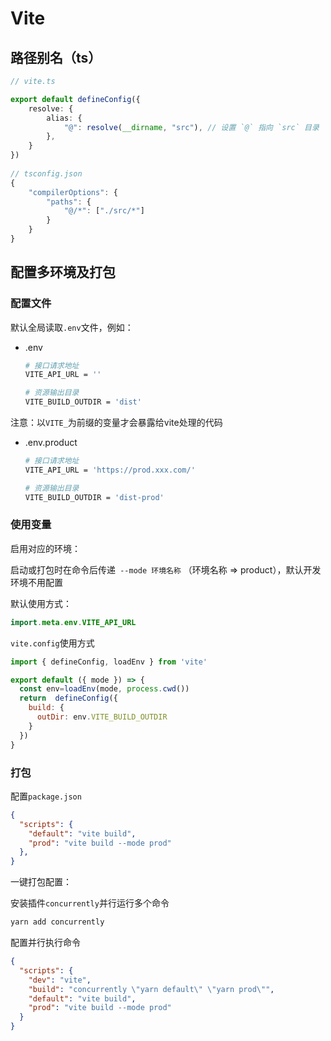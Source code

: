 # Vite

## 路径别名（ts）

```typescript
// vite.ts

export default defineConfig({
    resolve: {
        alias: {
            "@": resolve(__dirname, "src"), // 设置 `@` 指向 `src` 目录
        },
    }
})
 
// tsconfig.json
{
    "compilerOptions": {
        "paths": {
          	"@/*": ["./src/*"]
        }
    }
}
```

## 配置多环境及打包

### 配置文件

默认全局读取`.env`文件，例如：

- .env

  ```sh
  # 接口请求地址
  VITE_API_URL = ''
  
  # 资源输出目录
  VITE_BUILD_OUTDIR = 'dist'
  ```

注意：以`VITE_`为前缀的变量才会暴露给vite处理的代码

- .env.product

  ```sh
  # 接口请求地址
  VITE_API_URL = 'https://prod.xxx.com/'
  
  # 资源输出目录
  VITE_BUILD_OUTDIR = 'dist-prod'
  ```

### 使用变量

启用对应的环境：

启动或打包时在命令后传递` --mode 环境名称` （环境名称 => product），默认开发环境不用配置

默认使用方式：

```java
import.meta.env.VITE_API_URL
```

`vite.config`使用方式

```javascript
import { defineConfig, loadEnv } from 'vite'

export default ({ mode }) => {
  const env=loadEnv(mode, process.cwd())
  return  defineConfig({
    build: {
      outDir: env.VITE_BUILD_OUTDIR
    }
  })
}
```

### 打包

配置`package.json`

```json
{
  "scripts": {
    "default": "vite build",
    "prod": "vite build --mode prod"
  },
}
```

一键打包配置：

安装插件`concurrently`并行运行多个命令

```sh
yarn add concurrently
```

配置并行执行命令

```json
{
  "scripts": {
    "dev": "vite",
    "build": "concurrently \"yarn default\" \"yarn prod\"",
    "default": "vite build",
    "prod": "vite build --mode prod"
  }
}
```


